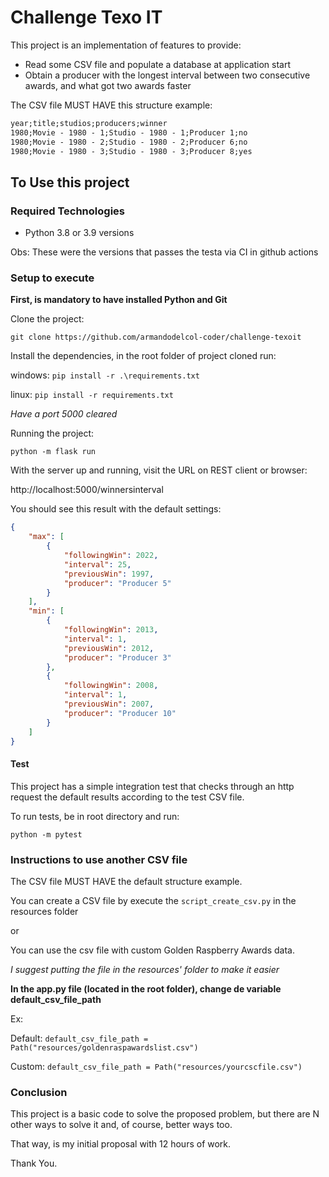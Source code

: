 # Challenge Texo IT

This project is an implementation of features to provide:

- Read some CSV file and populate a database at application start
- Obtain a producer with the longest interval between two consecutive awards, and what
got two awards faster

The CSV file MUST HAVE this structure example:

```txt
year;title;studios;producers;winner
1980;Movie - 1980 - 1;Studio - 1980 - 1;Producer 1;no
1980;Movie - 1980 - 2;Studio - 1980 - 2;Producer 6;no
1980;Movie - 1980 - 3;Studio - 1980 - 3;Producer 8;yes
```

## To Use this project

### Required Technologies

- Python 3.8 or 3.9 versions

Obs: These were the versions that passes the testa via CI in github actions

### Setup to execute

**First, is mandatory to have installed Python and Git**

Clone the project:

`git clone https://github.com/armandodelcol-coder/challenge-texoit`

Install the dependencies, in the root folder of project cloned run:

windows: `pip install -r .\requirements.txt`

linux: `pip install -r requirements.txt`

*Have a port 5000 cleared*

Running the project:

`python -m flask run`

With the server up and running, visit the URL on REST client or browser: 

http://localhost:5000/winnersinterval

You should see this result with the default settings:

```json
{
    "max": [
        {
            "followingWin": 2022,
            "interval": 25,
            "previousWin": 1997,
            "producer": "Producer 5"
        }
    ],
    "min": [
        {
            "followingWin": 2013,
            "interval": 1,
            "previousWin": 2012,
            "producer": "Producer 3"
        },
        {
            "followingWin": 2008,
            "interval": 1,
            "previousWin": 2007,
            "producer": "Producer 10"
        }
    ]
}
```

#### Test

This project has a simple integration test that checks through an http request the default results according to the test CSV file.

To run tests, be in root directory and run:

`python -m pytest`

### Instructions to use another CSV file

The CSV file MUST HAVE the default structure example.

You can create a CSV file by execute the `script_create_csv.py` in the resources folder

or

You can use the csv file with custom  Golden Raspberry Awards data.

*I suggest putting the file in the resources' folder to make it easier*

**In the app.py file (located in the root folder), change de variable default_csv_file_path**

Ex:

Default: `default_csv_file_path = Path("resources/goldenraspawardslist.csv")`

Custom: `default_csv_file_path = Path("resources/yourcscfile.csv")`

### Conclusion

This project is a basic code to solve the proposed problem, but there are N other ways to solve it and, of course, better ways too.

That way, is my initial proposal with 12 hours of work.

Thank You.
